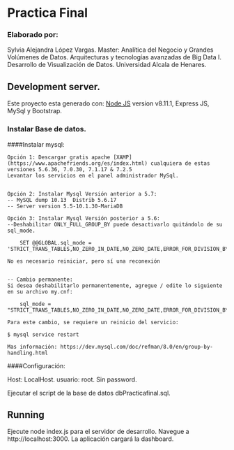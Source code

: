 # Practica Final

### Elaborado por: 
Sylvia Alejandra López Vargas.
Master: Analítica del Negocio y Grandes Volúmenes de Datos.
Arquitecturas y tecnologías avanzadas de Big Data I.
Desarrollo de Visualización de Datos.
Universidad Alcala de Henares.


## Development server.

Este proyecto esta generado con: [Node JS](https://nodejs.org/) version v8.11.1, Express JS, MySql y Bootstrap.

### Instalar Base de datos.

####Instalar mysql:

	Opción 1: Descargar gratis apache [XAMP](https://www.apachefriends.org/es/index.html) cualquiera de estas versiones 5.6.36, 7.0.30, 7.1.17 & 7.2.5
	Levantar los servicios en el panel administrador MySql.


	Opción 2: Instalar Mysql Versión anterior a 5.7:
	-- MySQL dump 10.13  Distrib 5.6.17
	-- Server version 5.5-10.1.30-MariaDB

	Opción 3: Instalar Mysql Versión posterior a 5.6:
	--Deshabilitar ONLY_FULL_GROUP_BY puede desactivarlo quitándolo de su sql_mode. 

 		SET @@GLOBAL.sql_mode = 'STRICT_TRANS_TABLES,NO_ZERO_IN_DATE,NO_ZERO_DATE,ERROR_FOR_DIVISION_BY_ZERO,NO_AUTO_CREATE_USER,NO_ENGINE_SUBSTITUTION'

	No es necesario reiniciar, pero sí una reconexión


	-- Cambio permanente:
	Si desea deshabilitarlo permanentemente, agregue / edite lo siguiente en su archivo my.cnf:

 		sql_mode = "STRICT_TRANS_TABLES,NO_ZERO_IN_DATE,NO_ZERO_DATE,ERROR_FOR_DIVISION_BY_ZERO,NO_AUTO_CREATE_USER,NO_ENGINE_SUBSTITUTION"

	Para este cambio, se requiere un reinicio del servicio:

 	$ mysql service restart

	Mas información: https://dev.mysql.com/doc/refman/8.0/en/group-by-handling.html

####Configuración:

Host: LocalHost.
usuario: root.
Sin password.

Ejecutar el script de la base de datos dbPracticafinal.sql.


## Running 

Ejecute node index.js para el servidor de desarrollo.
Navegue a http://localhost:3000.
La aplicación cargará la dashboard. 